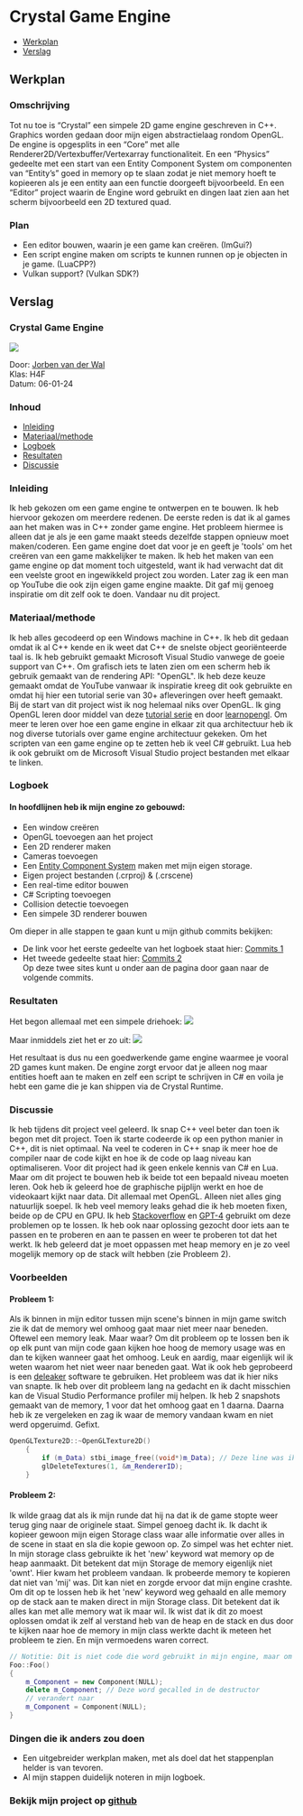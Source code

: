 # Crystal Game Engine
- [Werkplan](#werkplan)
- [Verslag](#verslag)

## <a id="werkplan"></a>Werkplan
### Omschrijving
Tot nu toe is “Crystal” een simpele 2D game engine geschreven in C++. Graphics worden gedaan door mijn eigen abstractielaag rondom OpenGL. De engine is opgesplits in een “Core” met alle Renderer2D/Vertexbuffer/Vertexarray functionaliteit. En een “Physics” gedeelte met een start van een Entity Component System om componenten van “Entity’s” goed in memory op te slaan zodat je niet memory hoeft te kopieeren als je een entity aan een functie doorgeeft bijvoorbeeld. En een “Editor” project waarin de Engine word gebruikt en dingen laat zien aan het scherm bijvoorbeeld een 2D textured quad.

### Plan
- Een editor bouwen, waarin je een game kan creëren. (ImGui?)
- Een script engine maken om scripts te kunnen runnen op je objecten in je game. (LuaCPP?)
- Vulkan support? (Vulkan SDK?)





  

## <a id="verslag"></a>Verslag

### Crystal Game Engine
![](images/editor.png?raw=true)

Door: [Jorben van der Wal](https://github.com/Ggjorven)\
Klas: H4F\
Datum: 06-01-24

### Inhoud
- [Inleiding](#inleiding)
- [Materiaal/methode](#materiaal/methode)
- [Logboek](#logboek)
- [Resultaten](#resultaten)
- [Discussie](#discussie)

### <a id="inleiding"></a>Inleiding
Ik heb gekozen om een game engine te ontwerpen en te bouwen. Ik heb hiervoor gekozen om meerdere redenen. De eerste reden is dat ik al games aan het maken was in C++ zonder game engine. Het probleem hiermee is alleen dat je als je een game maakt steeds dezelfde stappen opnieuw moet maken/coderen. Een game engine doet dat voor je en geeft je 'tools' om het creëren van een game makkelijker te maken. Ik heb het maken van een game engine op dat moment toch uitgesteld, want ik had verwacht dat dit een veelste groot en ingewikkeld project zou worden. Later zag ik een man op YouTube die ook zijn eigen game engine maakte. Dit gaf mij genoeg inspiratie om dit zelf ook te doen. Vandaar nu dit project.

### <a id="materiaal/methode"></a>Materiaal/methode
Ik heb alles gecodeerd op een Windows machine in C++. Ik heb dit gedaan omdat ik al C++ kende en ik weet dat C++ de snelste object georiënteerde taal is. Ik heb gebruikt gemaakt Microsoft Visual Studio vanwege de goeie support van C++. Om grafisch iets te laten zien om een scherm heb ik gebruik gemaakt van de rendering API: "OpenGL". Ik heb deze keuze gemaakt omdat de YouTube vanwaar ik inspiratie kreeg dit ook gebruikte en omdat hij hier een tutorial serie van 30+ afleveringen over heeft gemaakt. Bij de start van dit project wist ik nog helemaal niks over OpenGL. Ik ging OpenGL leren door middel van deze [tutorial serie](https://youtube.com/playlist?list=PLlrATfBNZ98foTJPJ_Ev03o2oq3-GGOS2&si=yUkb6EtndogkLLVr) en door [learnopengl](https://learnopengl.com/). Om meer te leren over hoe een game engine in elkaar zit qua architectuur heb ik nog diverse tutorials over game engine architectuur gekeken.
Om het scripten van een game engine op te zetten heb ik veel C# gebruikt. Lua heb ik ook gebruikt om de Microsoft Visual Studio project bestanden met elkaar te linken.

### <a id="logboek"></a>Logboek
#### In hoofdlijnen heb ik mijn engine zo gebouwd:
- Een window creëren
- OpenGL toevoegen aan het project
- Een 2D renderer maken
- Cameras toevoegen
- Een [Entity Component System](https://en.wikipedia.org/wiki/Entity_component_system) maken met mijn eigen storage.
- Eigen project bestanden (.crproj) & (.crscene)
- Een real-time editor bouwen
- C# Scripting toevoegen
- Collision detectie toevoegen
- Een simpele 3D renderer bouwen

Om dieper in alle stappen te gaan kunt u mijn github commits bekijken:
- De link voor het eerste gedeelte van het logboek staat hier: [Commits 1](https://github.com/Ggjorven/Express-Engine/commits/master/)
- Het tweede gedeelte staat hier: [Commits 2](https://github.com/Ggjorven/Crystal/commits/master/)\
Op deze twee sites kunt u onder aan de pagina door gaan naar de volgende commits.

### <a id="resultaten"></a>Resultaten
Het begon allemaal met een simpele driehoek:
![](images/triangle.png?raw=true)

Maar inmiddels ziet het er zo uit:
![](images/editor.png?raw=true)

Het resultaat is dus nu een goedwerkende game engine waarmee je vooral 2D games kunt maken. De engine zorgt ervoor dat je alleen nog maar entities hoeft aan te maken en zelf een script te schrijven in C# en voila je hebt een game die je kan shippen via de Crystal Runtime.


### <a id="discussie"></a>Discussie
Ik heb tijdens dit project veel geleerd. Ik snap C++ veel beter dan toen ik begon met dit project. Toen ik starte codeerde ik op een python manier in C++, dit is niet optimaal. Na veel te coderen in C++ snap ik meer hoe de compiler naar de code kijkt en hoe ik de code op laag niveau kan optimaliseren. Voor dit project had ik geen enkele kennis van C# en Lua. Maar om dit project te bouwen heb ik beide tot een bepaald niveau moeten leren. Ook heb ik geleerd hoe de graphische pijplijn werkt en hoe de videokaart kijkt naar data. Dit allemaal met OpenGL.
Alleen niet alles ging natuurlijk soepel. Ik heb veel memory leaks gehad die ik heb moeten fixen, beide op de CPU en GPU. Ik heb [Stackoverflow](https://stackoverflow.com/) en [GPT-4](https://chat.openai.com/) gebruikt om deze problemen op te lossen. Ik heb ook naar oplossing gezocht door iets aan te passen en te proberen en aan te passen en weer te proberen tot dat het werkt. Ik heb geleerd dat je moet oppassen met heap memory en je zo veel mogelijk memory op de stack wilt hebben (zie Probleem 2).

### Voorbeelden
#### Probleem 1:
Als ik binnen in mijn editor tussen mijn scene's binnen in mijn game switch zie ik dat de memory wel omhoog gaat maar niet meer naar beneden. Oftewel een memory leak. Maar waar?
Om dit probleem op te lossen ben ik op elk punt van mijn code gaan kijken hoe hoog de memory usage was en dan te kijken wanneer gaat het omhoog. Leuk en aardig, maar eigenlijk wil ik weten waarom het niet weer naar beneden gaat. Wat ik ook heb geprobeerd is een [deleaker](https://www.deleaker.com/) software te gebruiken. Het probleem was dat ik hier niks van snapte. Ik heb over dit probleem lang na gedacht en ik dacht misschien kan de Visual Studio Performance profiler mij helpen. Ik heb 2 snapshots gemaakt van de memory, 1 voor dat het omhoog gaat en 1 daarna. Daarna heb ik ze vergeleken en zag ik waar de memory vandaan kwam en niet werd opgeruimd. Gefixt.
```cpp
OpenGLTexture2D::~OpenGLTexture2D()
	{
		if (m_Data) stbi_image_free((void*)m_Data); // Deze line was ik vergeten.
		glDeleteTextures(1, &m_RendererID);
	}
 ```

#### Probleem 2:
Ik wilde graag dat als ik mijn runde dat hij na dat ik de game stopte weer terug ging naar de originele staat. Simpel genoeg dacht ik. Ik dacht ik kopieer gewoon mijn eigen Storage class waar alle informatie over alles in de scene in staat en sla die kopie gewoon op.
Zo simpel was het echter niet. In mijn storage class gebruikte ik het 'new' keyword wat memory op de heap aanmaakt. Dit betekent dat mijn Storage de memory eigenlijk niet 'ownt'. Hier kwam het probleem vandaan. Ik probeerde memory te kopieren dat niet van 'mij' was. Dit kan niet en zorgde ervoor dat mijn engine crashte.\
Om dit op te lossen heb ik het 'new' keyword weg gehaald en alle memory op de stack aan te maken direct in mijn Storage class. Dit betekent dat ik alles kan met alle memory wat ik maar wil. Ik wist dat ik dit zo moest oplossen omdat ik zelf al verstand heb van de heap en de stack en dus door te kijken naar hoe de memory in mijn class werkte dacht ik meteen het probleem te zien. En mijn vermoedens waren correct.
```cpp
// Notitie: Dit is niet code die word gebruikt in mijn engine, maar om te laten zien wat ik bedoel.
Foo::Foo()
{
    m_Component = new Component(NULL);
    delete m_Component; // Deze word gecalled in de destructor
    // verandert naar
    m_Component = Component(NULL);
}
```

### Dingen die ik anders zou doen
- Een uitgebreider werkplan maken, met als doel dat het stappenplan helder is van tevoren.
- Al mijn stappen duidelijk noteren in mijn logboek.

### Bekijk mijn project op [github](https://github.com/Ggjorven/Crystal/tree/master)
